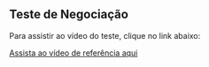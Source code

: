 ## Teste de Negociação

Para assistir ao vídeo do teste, clique no link abaixo:

[Assista ao vídeo de referência aqui](https://drive.google.com/file/d/1DgRAGem4q67Eg_d8XFs6KBbYQ33kAM1E/view?usp=sharing)
